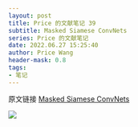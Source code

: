 ```yaml
---
layout: post
title: Price 的文献笔记 39
subtitle: Masked Siamese ConvNets
series: Price 的文献笔记
date: 2022.06.27 15:25:40
author: Price Wang
header-mask: 0.8
tags:
- 笔记
---
```


原文链接 [Masked Siamese ConvNets](https://arxiv.org/abs/2206.07700)

<img class="post_img" src="{{ site.baseurl }}/img/post/{{ page.series }}/{{ page.title }}.png">
